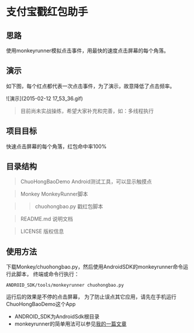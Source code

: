 # 支付宝戳红包助手
## 思路
使用monkeyrunner模拟点击事件，用最快的速度点击屏幕的每个角落。

## 演示
如下图，每个红点都代表一次点击事件，为了演示，故意降低了点击频率。

![演示](2015-02-12 17_53_36.gif)

> 目前尚未实战操练，希望大家补充和完善，如：多线程执行

## 项目目标
快速点击屏幕的每个角落，红包命中率100%

## 目录结构
> ChuoHongBaoDemo Android测试工具，可以显示触摸点

> Monkey MonkeyRunner脚本

>> chuohongbao.py 戳红包脚本

> README.md 说明文档

> LICENSE 版权信息

## 使用方法
下载Monkey/chuohongbao.py，然后使用AndroidSDK的monkeyrunner命令运行此脚本，
终端或命令行执行：
```
ANDROID_SDK/tools/monkeyrunner chuohongbao.py
```
运行后的效果是不停的点击屏幕，
为了防止误点其它应用，请先在手机运行ChuoHongBaoDemo这个App
* ANDROID_SDK为AndroidSdk根目录
* monkeyrunner的简单用法可以参见[我的一篇文章](http://www.fatsoon.com/python/2014/07/27/use-monkey-runner.html)
